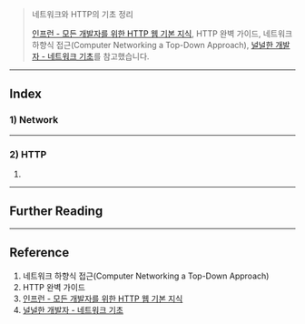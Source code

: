 > 네트워크와 HTTP의 기초 정리
>
> [인프런 - 모든 개발자를 위한 HTTP 웹 기본 지식](https://www.inflearn.com/course/http-%EC%9B%B9-%EB%84%A4%ED%8A%B8%EC%9B%8C%ED%81%AC/dashboard), HTTP 완벽 가이드, 네트워크 하향식 접근(Computer Networking a Top-Down Approach), [널널한 개발자 - 네트워크 기초](https://www.youtube.com/watch?v=k1gyh9BlOT8&list=PLXvgR_grOs1BFH-TuqFsfHqbh-gpMbFoy)를 참고했습니다.

---

## Index

### 1) Network

---

### 2) HTTP

1. 







---

## Further Reading











---

## Reference

1. 네트워크 하향식 접근(Computer Networking a Top-Down Approach)
2. HTTP 완벽 가이드
3. [인프런 - 모든 개발자를 위한 HTTP 웹 기본 지식](https://www.inflearn.com/course/http-%EC%9B%B9-%EB%84%A4%ED%8A%B8%EC%9B%8C%ED%81%AC/dashboard)
4. [널널한 개발자 - 네트워크 기초](https://www.youtube.com/watch?v=k1gyh9BlOT8&list=PLXvgR_grOs1BFH-TuqFsfHqbh-gpMbFoy)
